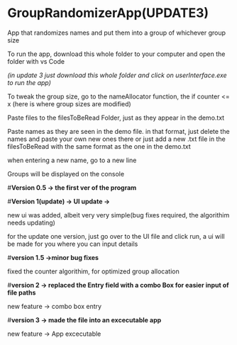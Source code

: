 # GroupRandomizerApp(UPDATE3)
App that randomizes names and put them into a group of whichever group size

To run the app, download this whole folder to your computer and open the folder with vs Code

*(in update 3 just download this whole folder and click on userInterface.exe to run the app)*

To tweak the group size, go to the nameAllocator function, the if counter <= x (here is where group sizes are modified)

Paste files to the filesToBeRead Folder, just as they appear in the demo.txt

Paste names as they are seen in the demo file. in that format, just delete the names and paste your own new ones there or just add a new .txt file in the filesToBeRead with the same format as the one in the demo.txt

when entering a new name, go to a new line

Groups will be displayed on the console

#**Version 0.5 -> the first ver of the program**


#**Version 1(update) -> UI update ->**

new ui was added, albeit very very simple(bug fixes required, the algorithim needs updating)

for the update one version, just go over to the UI file and click run, a ui will be made for you where you can input details


#**version 1.5 ->minor bug fixes**

fixed the counter algorithim, for optimized group allocation


#**version 2 -> replaced the Entry field with a combo Box for easier input of file paths**

new feature -> combo box entry

#**version 3 -> made the file into an excecutable app**

new feature -> App excecutable

